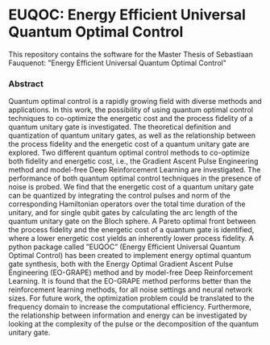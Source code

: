 # EUQOC: Energy Efficient Universal Quantum Optimal Control

This repository contains the software for the Master Thesis of Sebastiaan Fauquenot: "Energy Efficient Universal Quantum Optimal Control"

### Abstract

Quantum optimal control is a rapidly growing field with diverse methods and applications. In
this work, the possibility of using quantum optimal control techniques to co-optimize the energetic
cost and the process fidelity of a quantum unitary gate is investigated. The theoretical definition and
quantization of quantum unitary gates, as well as the relationship between the process fidelity and
the energetic cost of a quantum unitary gate are explored. Two different quantum optimal control
methods to co-optimize both fidelity and energetic cost, i.e., the Gradient Ascent Pulse Engineering
method and model-free Deep Reinforcement Learning are investigated. The performance of
both quantum optimal control techniques in the presence of noise is probed. We find that the energetic
cost of a quantum unitary gate can be quantized by integrating the control pulses and norm of the
corresponding Hamiltonian operators over the total time duration of the unitary, and for single qubit
gates by calculating the arc length of the quantum unitary gate on the Bloch sphere. A Pareto
optimal front between the process fidelity and the energetic cost of a quantum gate is identified, where
a lower energetic cost yields an inherently lower process fidelity. A python package called ”EUQOC”
(Energy Efficient Universal Quantum Optimal Control) has been created to implement energy optimal
quantum gate synthesis, both with the Energy Optimal Gradient Ascent Pulse Engineering (EO-GRAPE)
method and by model-free Deep Reinforcement Learning. It is found that the EO-GRAPE method
performs better than the reinforcement learning methods, for all noise settings and neural network
sizes. For future work, the optimization problem could be translated to the frequency domain to
increase the computational efficiency. Furthermore, the relationship between information and energy
can be investigated by looking at the complexity of the pulse or the decomposition of the quantum
unitary gate.

